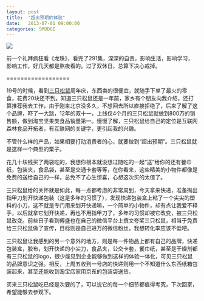 ```yaml
---
layout: post
title:  "超出预期的体验"
date:   2013-07-01 09:00:00
categories: SMUDGE
---
```


<img src="http://binnng.coding.io/assets/images/3songshu.jpg" />

前一个礼拜疯狂看《龙珠》，看完了291集，深深的自责，影响生活，影响学习，影响工作，好几天都是熬夜看的。过了双休日，总算下决心戒掉。

==================

19号的时候，看到<a href="http://www.3songshu.com" target="_blank">三只松鼠</a>周年庆，东西卖的很便宜，就随手下单了最火的零食，花费20块还不到。知道三只松鼠还是一年前，家乡有个朋友向我介绍，还打算推荐我去工作，由于刚来北京没多久，不想回去所以直接拒绝了，后来了解了这个品牌，吓了一大跳，12年的双十一，上线仅4个月的三只松鼠就做到800万的销售额，做到淘宝坚果类食品销量第一。慢慢了解，三只松鼠给自己的定位是互联网森林食品开拓者，有互联网的关键字，更引起我的兴趣。

不管什么样的产品，如果相要打动消费者的心，就要做到“超出预期”。三只松鼠就是这样一个典型的栗子。

花几十块钱买了两袋吃的，我想你根本就没想过随吃的一起“送”给你的还有餐巾纸，包装夹，食品袋，甚至是交通卡套等等，在你看来，这些精美的小物件都像是免费的送给自己的一样，总免不了心生惊喜，心想这次买的太值了。

三只松鼠给的关怀就是如此，每一点都考虑的非常周到，今天拿来快递，准备掏出指甲刀划开快递包装（这是多年的习惯了），发现快递包装盒上粘了一个尖尖的塑料的小刀，这不就是专门用来划开快递嘛，一个简单的小物件，却有点让我爱不释手，以后就拿它划开快递，再也不用指甲刀了，多年的习惯却被它改变，被三只松鼠改变。前些日子看到傅盛也在自己的微信平台上撰文夸奖三只松鼠，相当于免费给三只松鼠做了宣传，目标则是自己进万的微信粉丝，我想转化率应该不低吧。

三只松鼠让我感到的另一个意外的地方，则是每一件物品上都有自己的品牌，快递包装盒，胶布，划开快递的小尖刀，食品夹，公交卡套，餐巾纸，甚至是干燥剂都有三只松鼠的logo，很少能见到企业能够做到这样的体验一体化，可见三只松鼠的品牌意识之强。相反，上周五收到一号店的快递则用一个不知道什么东西纸箱包装起来，甚至还能收到淘宝店家用京东的包装袋送货。

买来三只松鼠吃已经是次要的了，可以说它的每一个细节都值得考究，下次回家，希望能够去参观下。